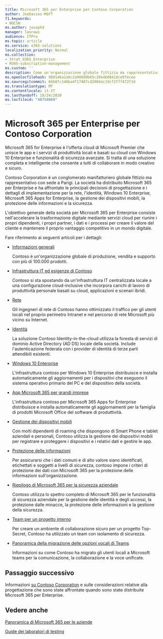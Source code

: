 ```yaml
---
title: Microsoft 365 per Enterprise per Contoso Corporation
author: JoeDavies-MSFT
f1.keywords:
- NOCSH
ms.author: josephd
manager: laurawi
audience: ITPro
ms.topic: article
ms.service: o365-solutions
localization_priority: Normal
ms.collection:
- Strat_O365_Enterprise
- M365-subscription-management
ms.custom: ''
description: Come un'organizzazione globale fittizia ma rappresentativa ha adottato Microsoft 365 per Enterprise.
ms.openlocfilehash: 980146a2a9c2a909d0b65c20e460841dce9fecee
ms.sourcegitcommit: 66b8fc1d8ba4f17487cd2004ac19cf2fff472f3d
ms.translationtype: MT
ms.contentlocale: it-IT
ms.lasthandoff: 10/24/2020
ms.locfileid: "48754669"
---
```

# <a name="microsoft-365-for-enterprise-for-the-contoso-corporation"></a>Microsoft 365 per Enterprise per Contoso Corporation

Microsoft 365 for Enterprise è l'offerta cloud di Microsoft Premier che unisce le app e i servizi di produttività locali e basati su cloud con Windows 10 Enterprise e funzionalità di sicurezza avanzate. Si tratta di una soluzione completa e intelligente che consente a tutti di collaborare in modo creativo e sicuro.

Contoso Corporation è un conglomerato manifatturiero globale fittizio ma rappresentativo con sede a Parigi. La società ha distribuito Microsoft 365 per Enterprise e ha affrontato le principali decisioni di progettazione e i dettagli di implementazione per la rete, l'identità, Windows 10 Enterprise, Microsoft 365 Apps for Enterprise, la gestione dei dispositivi mobili, la protezione delle informazioni e la sicurezza.

L'obiettivo generale della società per Microsoft 365 per Enterprise consiste nell'accelerare la trasformazione digitale mediante servizi cloud per riunire i propri dipendenti, i propri partner, i dati e i processi per creare il valore del cliente e mantenere il proprio vantaggio competitivo in un mondo digitale.

Fare riferimento ai seguenti articoli per i dettagli:

- [Informazioni generali](contoso-overview.md)

  Contoso è un'organizzazione globale di produzione, vendita e supporto con più di 100.000 prodotti.

- [Infrastruttura IT ed esigenze di Contoso](contoso-infra-needs.md)

  Contoso si sta spostando da un'infrastruttura IT centralizzata locale a una configurazione cloud-inclusive che incorpora carichi di lavoro di produttività personale basati su cloud, applicazioni e scenari ibridi.

- [Rete](contoso-networking.md)

  Gli ingegneri di rete di Contoso hanno ottimizzato il traffico per gli utenti locali nel proprio perimetro Intranet e nel percorso di rete Microsoft più vicino su Internet.

- [Identità](contoso-identity.md)

  La soluzione Contoso Identity-in-the-cloud utilizza la foresta di servizi di dominio Active Directory (AD DS) locale della società. Include l'autenticazione federata con i provider di identità di terze parti attendibili esistenti.

- [Windows 10 Enterprise](contoso-win10.md)

  L'infrastruttura contoso per Windows 10 Enterprise distribuisce e installa automaticamente gli aggiornamenti per i dispositivi che eseguono il sistema operativo primario del PC e del dispositivo della società.

- [App Microsoft 365 per grandi imprese](contoso-o365pp.md)

  L'infrastruttura contoso per Microsoft 365 Apps for Enterprise distribuisce e installa automaticamente gli aggiornamenti per la famiglia di prodotti Microsoft Office del software di produttività.

- [Gestione dei dispositivi mobili](contoso-mdm.md)

  Con molti dipendenti di roaming che dispongono di Smart Phone e tablet aziendali e personali, Contoso utilizza la gestione dei dispositivi mobili per registrare e proteggere i dispositivi e i relativi dati e gestire le app.

- [Protezione delle informazioni](contoso-info-protect.md)

  Per assicurarsi che i dati comuni e di alto valore siano identificati, etichettati e soggetti a livelli di sicurezza, contoso impone i criteri di protezione dei dati con Microsoft 365 per la protezione delle informazioni sull'organizzazione.

- [Riepilogo di Microsoft 365 per la sicurezza aziendale](contoso-security-summary.md)

  Contoso utilizza lo spettro completo di Microsoft 365 per le funzionalità di sicurezza aziendale per la gestione delle identità e degli accessi, la protezione dalle minacce, la protezione delle informazioni e la gestione della sicurezza.

- [Team per un progetto interno](../solutions/contoso-team-for-top-secret-project.md)

  Per creare un ambiente di collaborazione sicuro per un progetto Top-Secret, Contoso ha utilizzato un team con isolamento di sicurezza.

- [Panoramica della migrazione delle opzioni vocali di Teams](https://docs.microsoft.com/MicrosoftTeams/voice-case-study-overview)

  Informazioni su come Contoso ha migrato gli utenti locali a Microsoft teams per la comunicazione, la collaborazione e la voce unificate.

## <a name="next-step"></a>Passaggio successivo

Informazioni [su Contoso Corporation](contoso-overview.md) e sulle considerazioni relative alla progettazione che sono state affrontate quando sono state distribuite Microsoft 365 per Enterprise.


## <a name="see-also"></a>Vedere anche

[Panoramica di Microsoft 365 per le aziende](microsoft-365-overview.md)

[Guide dei laboratori di testing](m365-enterprise-test-lab-guides.md)
